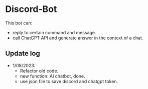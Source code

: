 # Discord-Bot

This bot can:

- reply to certain command and message.
- call ChatGPT API and generate answer in the context of a chat.

## Update log

- 1/08/2023:
  - Refactor old code.
  - new function: AI chatbot, done.
  - use json file to save discord and chatgpt token.
